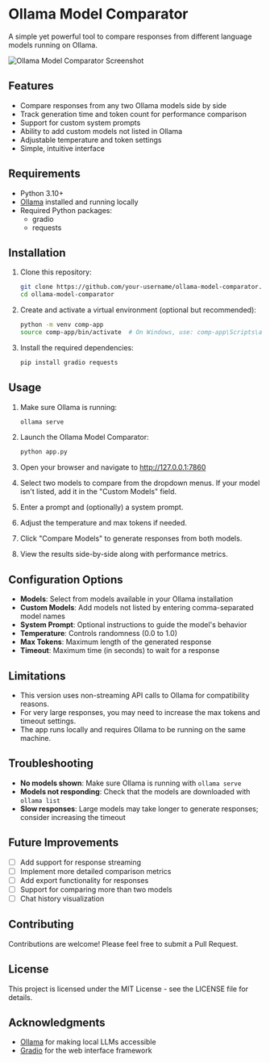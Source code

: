# Ollama Model Comparator

A simple yet powerful tool to compare responses from different language models running on Ollama.

![Ollama Model Comparator Screenshot](https://github.com/your-username/ollama-model-comparator/raw/main/screenshot.png)

## Features

- Compare responses from any two Ollama models side by side
- Track generation time and token count for performance comparison
- Support for custom system prompts
- Ability to add custom models not listed in Ollama
- Adjustable temperature and token settings
- Simple, intuitive interface

## Requirements

- Python 3.10+
- [Ollama](https://github.com/ollama/ollama) installed and running locally
- Required Python packages:
  - gradio
  - requests

## Installation

1. Clone this repository:
   ```bash
   git clone https://github.com/your-username/ollama-model-comparator.git
   cd ollama-model-comparator
   ```

2. Create and activate a virtual environment (optional but recommended):
   ```bash
   python -m venv comp-app
   source comp-app/bin/activate  # On Windows, use: comp-app\Scripts\activate
   ```

3. Install the required dependencies:
   ```bash
   pip install gradio requests
   ```

## Usage

1. Make sure Ollama is running:
   ```bash
   ollama serve
   ```

2. Launch the Ollama Model Comparator:
   ```bash
   python app.py
   ```

3. Open your browser and navigate to http://127.0.0.1:7860

4. Select two models to compare from the dropdown menus. If your model isn't listed, add it in the "Custom Models" field.

5. Enter a prompt and (optionally) a system prompt.

6. Adjust the temperature and max tokens if needed.

7. Click "Compare Models" to generate responses from both models.

8. View the results side-by-side along with performance metrics.

## Configuration Options

- **Models**: Select from models available in your Ollama installation
- **Custom Models**: Add models not listed by entering comma-separated model names
- **System Prompt**: Optional instructions to guide the model's behavior
- **Temperature**: Controls randomness (0.0 to 1.0)
- **Max Tokens**: Maximum length of the generated response
- **Timeout**: Maximum time (in seconds) to wait for a response

## Limitations

- This version uses non-streaming API calls to Ollama for compatibility reasons.
- For very large responses, you may need to increase the max tokens and timeout settings.
- The app runs locally and requires Ollama to be running on the same machine.

## Troubleshooting

- **No models shown**: Make sure Ollama is running with `ollama serve`
- **Models not responding**: Check that the models are downloaded with `ollama list`
- **Slow responses**: Large models may take longer to generate responses; consider increasing the timeout

## Future Improvements

- [ ] Add support for response streaming
- [ ] Implement more detailed comparison metrics
- [ ] Add export functionality for responses
- [ ] Support for comparing more than two models
- [ ] Chat history visualization

## Contributing

Contributions are welcome! Please feel free to submit a Pull Request.

## License

This project is licensed under the MIT License - see the LICENSE file for details.

## Acknowledgments

- [Ollama](https://github.com/ollama/ollama) for making local LLMs accessible
- [Gradio](https://gradio.app/) for the web interface framework